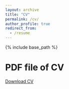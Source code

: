 ```yaml
---
layout: archive
title: "CV"
permalink: /cv/
author_profile: true
redirect_from:
  - /resume
---
```


{% include base_path %}

PDF file of CV
=====
[Download CV](http://maroo-sky.github.io/files/CV_main.pdf)

<!--
Education
======
* Ph.D candidate in Aritificial Intelligence at AI Graduate School, Gwangju Institute of Science and Technology (GIST), advised by Professor Kangil Kim, 2020-present
* B.S. in Mechanical Engineering, Kyung Hee University, 2012-2020


Work experience
======
* Spring 2024: Academic Pages Collaborator
  * Github University
  * Duties includes: Updates and improvements to template
  * Supervisor: The Users

* Fall 2015: Research Assistant
  * Github University
  * Duties included: Merging pull requests
  * Supervisor: Professor Hub

* Summer 2015: Research Assistant
  * Github University
  * Duties included: Tagging issues
  * Supervisor: Professor Git

 
Skills
======
* Programming
    * Python, C++, PyTorch
* Softwares
    * LaTex, git, Window series
    * Docker
* Background Knowledge
    * Machine Learning, Deep Learning, Artificial Intelligence, Natural Lanuage Processing, Computer Vision

Publications
======
  <ul>{% for post in site.publications reversed %}
    {% include archive-single-cv.html %}
  {% endfor %}</ul>
  

Talks
======
  <ul>{% for post in site.talks reversed %}
    {% include archive-single-talk-cv.html  %}
  {% endfor %}</ul>


Teaching
======
  <ul>{% for post in site.teaching reversed %}
    {% include archive-single-cv.html %}
  {% endfor %}</ul>
  
Service and leadership
======
* Currently signed in to 43 different slack teams
 -->